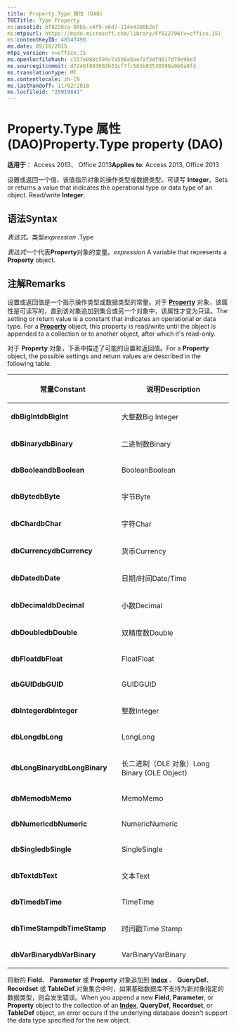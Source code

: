 ```yaml
---
title: Property.Type 属性 (DAO)
TOCTitle: Type Property
ms:assetid: bf8258ca-08b5-c4f9-e6d7-114e4300b2ef
ms:mtpsurl: https://msdn.microsoft.com/library/Ff822796(v=office.15)
ms:contentKeyID: 48547490
ms.date: 09/18/2015
mtps_version: v=office.15
ms.openlocfilehash: c157e088c594c7a5b6a8ae7af3df4617d79e9be3
ms.sourcegitcommit: d7248f803002b31cf7fc561b03530199a9b0a8fd
ms.translationtype: MT
ms.contentlocale: zh-CN
ms.lasthandoff: 11/02/2018
ms.locfileid: "25919841"
---
```

# <a name="propertytype-property-dao"></a><span data-ttu-id="106f6-102">Property.Type 属性 (DAO)</span><span class="sxs-lookup"><span data-stu-id="106f6-102">Property.Type property (DAO)</span></span>


<span data-ttu-id="106f6-103">**适用于**： Access 2013、 Office 2013</span><span class="sxs-lookup"><span data-stu-id="106f6-103">**Applies to**: Access 2013, Office 2013</span></span>

<span data-ttu-id="106f6-p101">设置或返回一个值，该值指示对象的操作类型或数据类型。可读写 **Integer**。</span><span class="sxs-lookup"><span data-stu-id="106f6-p101">Sets or returns a value that indicates the operational type or data type of an object. Read/write **Integer**.</span></span>

## <a name="syntax"></a><span data-ttu-id="106f6-106">语法</span><span class="sxs-lookup"><span data-stu-id="106f6-106">Syntax</span></span>

<span data-ttu-id="106f6-107">*表达式*。类型</span><span class="sxs-lookup"><span data-stu-id="106f6-107">*expression* .Type</span></span>

<span data-ttu-id="106f6-108">*表达式*一个代表**Property**对象的变量。</span><span class="sxs-lookup"><span data-stu-id="106f6-108">*expression* A variable that represents a **Property** object.</span></span>

## <a name="remarks"></a><span data-ttu-id="106f6-109">注解</span><span class="sxs-lookup"><span data-stu-id="106f6-109">Remarks</span></span>

<span data-ttu-id="106f6-p102">设置或返回值是一个指示操作类型或数据类型的常量。对于 **[Property](property-object-dao.md)** 对象，该属性是可读写的，直到该对象追加到集合或另一个对象中，该属性才变为只读。</span><span class="sxs-lookup"><span data-stu-id="106f6-p102">The setting or return value is a constant that indicates an operational or data type. For a **[Property](property-object-dao.md)** object, this property is read/write until the object is appended to a collection or to another object, after which it's read-only.</span></span>

<span data-ttu-id="106f6-112">对于 **Property** 对象，下表中描述了可能的设置和返回值。</span><span class="sxs-lookup"><span data-stu-id="106f6-112">For a **Property** object, the possible settings and return values are described in the following table.</span></span>

<table>
<colgroup>
<col style="width: 50%" />
<col style="width: 50%" />
</colgroup>
<thead>
<tr class="header">
<th><p><span data-ttu-id="106f6-113">常量</span><span class="sxs-lookup"><span data-stu-id="106f6-113">Constant</span></span></p></th>
<th><p><span data-ttu-id="106f6-114">说明</span><span class="sxs-lookup"><span data-stu-id="106f6-114">Description</span></span></p></th>
</tr>
</thead>
<tbody>
<tr class="odd">
<td><p><span data-ttu-id="106f6-115"><strong>dbBigInt</strong></span><span class="sxs-lookup"><span data-stu-id="106f6-115"><strong>dbBigInt</strong></span></span></p></td>
<td><p><span data-ttu-id="106f6-116">大整数</span><span class="sxs-lookup"><span data-stu-id="106f6-116">Big Integer</span></span></p></td>
</tr>
<tr class="even">
<td><p><span data-ttu-id="106f6-117"><strong>dbBinary</strong></span><span class="sxs-lookup"><span data-stu-id="106f6-117"><strong>dbBinary</strong></span></span></p></td>
<td><p><span data-ttu-id="106f6-118">二进制数</span><span class="sxs-lookup"><span data-stu-id="106f6-118">Binary</span></span></p></td>
</tr>
<tr class="odd">
<td><p><span data-ttu-id="106f6-119"><strong>dbBoolean</strong></span><span class="sxs-lookup"><span data-stu-id="106f6-119"><strong>dbBoolean</strong></span></span></p></td>
<td><p><span data-ttu-id="106f6-120">Boolean</span><span class="sxs-lookup"><span data-stu-id="106f6-120">Boolean</span></span></p></td>
</tr>
<tr class="even">
<td><p><span data-ttu-id="106f6-121"><strong>dbByte</strong></span><span class="sxs-lookup"><span data-stu-id="106f6-121"><strong>dbByte</strong></span></span></p></td>
<td><p><span data-ttu-id="106f6-122">字节</span><span class="sxs-lookup"><span data-stu-id="106f6-122">Byte</span></span></p></td>
</tr>
<tr class="odd">
<td><p><span data-ttu-id="106f6-123"><strong>dbChar</strong></span><span class="sxs-lookup"><span data-stu-id="106f6-123"><strong>dbChar</strong></span></span></p></td>
<td><p><span data-ttu-id="106f6-124">字符</span><span class="sxs-lookup"><span data-stu-id="106f6-124">Char</span></span></p></td>
</tr>
<tr class="even">
<td><p><span data-ttu-id="106f6-125"><strong>dbCurrency</strong></span><span class="sxs-lookup"><span data-stu-id="106f6-125"><strong>dbCurrency</strong></span></span></p></td>
<td><p><span data-ttu-id="106f6-126">货币</span><span class="sxs-lookup"><span data-stu-id="106f6-126">Currency</span></span></p></td>
</tr>
<tr class="odd">
<td><p><span data-ttu-id="106f6-127"><strong>dbDate</strong></span><span class="sxs-lookup"><span data-stu-id="106f6-127"><strong>dbDate</strong></span></span></p></td>
<td><p><span data-ttu-id="106f6-128">日期/时间</span><span class="sxs-lookup"><span data-stu-id="106f6-128">Date/Time</span></span></p></td>
</tr>
<tr class="even">
<td><p><span data-ttu-id="106f6-129"><strong>dbDecimal</strong></span><span class="sxs-lookup"><span data-stu-id="106f6-129"><strong>dbDecimal</strong></span></span></p></td>
<td><p><span data-ttu-id="106f6-130">小数</span><span class="sxs-lookup"><span data-stu-id="106f6-130">Decimal</span></span></p></td>
</tr>
<tr class="odd">
<td><p><span data-ttu-id="106f6-131"><strong>dbDouble</strong></span><span class="sxs-lookup"><span data-stu-id="106f6-131"><strong>dbDouble</strong></span></span></p></td>
<td><p><span data-ttu-id="106f6-132">双精度数</span><span class="sxs-lookup"><span data-stu-id="106f6-132">Double</span></span></p></td>
</tr>
<tr class="even">
<td><p><span data-ttu-id="106f6-133"><strong>dbFloat</strong></span><span class="sxs-lookup"><span data-stu-id="106f6-133"><strong>dbFloat</strong></span></span></p></td>
<td><p><span data-ttu-id="106f6-134">Float</span><span class="sxs-lookup"><span data-stu-id="106f6-134">Float</span></span></p></td>
</tr>
<tr class="odd">
<td><p><span data-ttu-id="106f6-135"><strong>dbGUID</strong></span><span class="sxs-lookup"><span data-stu-id="106f6-135"><strong>dbGUID</strong></span></span></p></td>
<td><p><span data-ttu-id="106f6-136">GUID</span><span class="sxs-lookup"><span data-stu-id="106f6-136">GUID</span></span></p></td>
</tr>
<tr class="even">
<td><p><span data-ttu-id="106f6-137"><strong>dbInteger</strong></span><span class="sxs-lookup"><span data-stu-id="106f6-137"><strong>dbInteger</strong></span></span></p></td>
<td><p><span data-ttu-id="106f6-138">整数</span><span class="sxs-lookup"><span data-stu-id="106f6-138">Integer</span></span></p></td>
</tr>
<tr class="odd">
<td><p><span data-ttu-id="106f6-139"><strong>dbLong</strong></span><span class="sxs-lookup"><span data-stu-id="106f6-139"><strong>dbLong</strong></span></span></p></td>
<td><p><span data-ttu-id="106f6-140">Long</span><span class="sxs-lookup"><span data-stu-id="106f6-140">Long</span></span></p></td>
</tr>
<tr class="even">
<td><p><span data-ttu-id="106f6-141"><strong>dbLongBinary</strong></span><span class="sxs-lookup"><span data-stu-id="106f6-141"><strong>dbLongBinary</strong></span></span></p></td>
<td><p><span data-ttu-id="106f6-142">长二进制（OLE 对象）</span><span class="sxs-lookup"><span data-stu-id="106f6-142">Long Binary (OLE Object)</span></span></p></td>
</tr>
<tr class="odd">
<td><p><span data-ttu-id="106f6-143"><strong>dbMemo</strong></span><span class="sxs-lookup"><span data-stu-id="106f6-143"><strong>dbMemo</strong></span></span></p></td>
<td><p><span data-ttu-id="106f6-144">Memo</span><span class="sxs-lookup"><span data-stu-id="106f6-144">Memo</span></span></p></td>
</tr>
<tr class="even">
<td><p><span data-ttu-id="106f6-145"><strong>dbNumeric</strong></span><span class="sxs-lookup"><span data-stu-id="106f6-145"><strong>dbNumeric</strong></span></span></p></td>
<td><p><span data-ttu-id="106f6-146">Numeric</span><span class="sxs-lookup"><span data-stu-id="106f6-146">Numeric</span></span></p></td>
</tr>
<tr class="odd">
<td><p><span data-ttu-id="106f6-147"><strong>dbSingle</strong></span><span class="sxs-lookup"><span data-stu-id="106f6-147"><strong>dbSingle</strong></span></span></p></td>
<td><p><span data-ttu-id="106f6-148">Single</span><span class="sxs-lookup"><span data-stu-id="106f6-148">Single</span></span></p></td>
</tr>
<tr class="even">
<td><p><span data-ttu-id="106f6-149"><strong>dbText</strong></span><span class="sxs-lookup"><span data-stu-id="106f6-149"><strong>dbText</strong></span></span></p></td>
<td><p><span data-ttu-id="106f6-150">文本</span><span class="sxs-lookup"><span data-stu-id="106f6-150">Text</span></span></p></td>
</tr>
<tr class="odd">
<td><p><span data-ttu-id="106f6-151"><strong>dbTime</strong></span><span class="sxs-lookup"><span data-stu-id="106f6-151"><strong>dbTime</strong></span></span></p></td>
<td><p><span data-ttu-id="106f6-152">Time</span><span class="sxs-lookup"><span data-stu-id="106f6-152">Time</span></span></p></td>
</tr>
<tr class="even">
<td><p><span data-ttu-id="106f6-153"><strong>dbTimeStamp</strong></span><span class="sxs-lookup"><span data-stu-id="106f6-153"><strong>dbTimeStamp</strong></span></span></p></td>
<td><p><span data-ttu-id="106f6-154">时间戳</span><span class="sxs-lookup"><span data-stu-id="106f6-154">Time Stamp</span></span></p></td>
</tr>
<tr class="odd">
<td><p><span data-ttu-id="106f6-155"><strong>dbVarBinary</strong></span><span class="sxs-lookup"><span data-stu-id="106f6-155"><strong>dbVarBinary</strong></span></span></p></td>
<td><p><span data-ttu-id="106f6-156">VarBinary</span><span class="sxs-lookup"><span data-stu-id="106f6-156">VarBinary</span></span></p></td>
</tr>
</tbody>
</table>


<span data-ttu-id="106f6-157">将新的 **Field**、 **Parameter** 或 **Property** 对象追加到 **[Index](index-object-dao.md)** 、 **QueryDef**、 **Recordset** 或 **TableDef** 对象集合中时，如果基础数据库不支持为新对象指定的数据类型，则会发生错误。</span><span class="sxs-lookup"><span data-stu-id="106f6-157">When you append a new **Field**, **Parameter**, or **Property** object to the collection of an **[Index](index-object-dao.md)**, **QueryDef**, **Recordset**, or **TableDef** object, an error occurs if the underlying database doesn't support the data type specified for the new object.</span></span>


